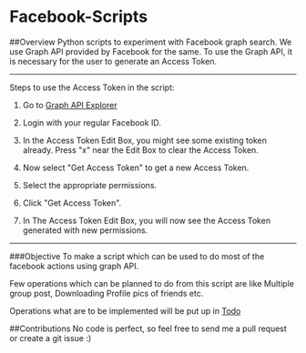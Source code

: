 Facebook-Scripts
================

##Overview
Python scripts to experiment with Facebook graph search.
We use Graph API provided by Facebook for the same. To use the Graph API, it is necessary for the user to generate an Access Token. 
* * *
Steps to use the Access Token in the script:

1) Go to [Graph API Explorer](https://developers.facebook.com/tools/explorer/)

2) Login with your regular Facebook ID.

3) In the Access Token Edit Box, you might see some existing token already. Press "x" near the Edit Box to clear the Access Token.

4) Now select "Get Access Token" to get a new Access Token.

5) Select the appropriate permissions.

6) Click "Get Access Token".

7) In The Access Token Edit Box, you will now see the Access Token generated with new permissions.

***
###Objective
To make a script which can be used to do most of the facebook actions using graph API.

Few operations which can be planned to do from this script are like Multiple group post, 
Downloading Profile pics of friends etc.

Operations what are to be implemented will be put up in [Todo](https://github.com/sant0sh/Facebook-Scripts/blob/master/Todo.md)


##Contributions
No code is perfect, so feel free to send me a pull request or create a git issue :)




